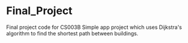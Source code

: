 # Final_Project
Final project code for CS003B
Simple app project which uses Dijkstra's algorithm to find the shortest path between buildings.
